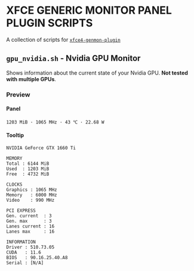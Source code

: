 # XFCE GENERIC MONITOR PANEL PLUGIN SCRIPTS

A collection of scripts for [`xfce4-genmon-plugin`](https://docs.xfce.org/panel-plugins/xfce4-genmon-plugin/start)

## `gpu_nvidia.sh` - Nvidia GPU Monitor

Shows information about the current state of your Nvidia GPU. **Not tested with multiple GPUs**.

### Preview

#### Panel
`1203 MiB · 1065 MHz · 43 ℃ · 22.68 W`

#### Tooltip

```
NVIDIA GeForce GTX 1660 Ti

MEMORY
Total : 6144 MiB
Used  : 1203 MiB
Free  : 4732 MiB

CLOCKS
Graphics : 1065 MHz
Memory   : 6000 MHz
Video    : 990 MHz

PCI EXPRESS
Gen. current  : 3
Gen. max      : 3
Lanes current : 16
Lanes max     : 16

INFORMATION
Driver : 510.73.05
CUDA   : 11.6
BIOS   : 90.16.25.40.A8
Serial : [N/A]
```